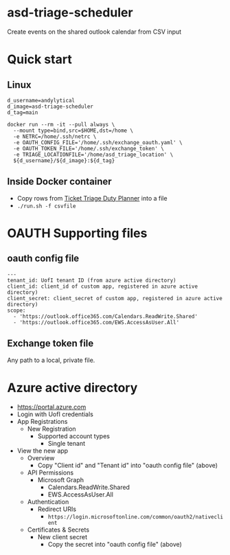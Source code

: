 # asd-triage-scheduler
Create events on the shared outlook calendar from CSV input

# Quick start
## Linux
```
d_username=andylytical
d_image=asd-triage-scheduler
d_tag=main

docker run --rm -it --pull always \
  --mount type=bind,src=$HOME,dst=/home \
  -e NETRC=/home/.ssh/netrc \
  -e OAUTH_CONFIG_FILE='/home/.ssh/exchange_oauth.yaml' \
  -e OAUTH_TOKEN_FILE='/home/.ssh/exchange_token' \
  -e TRIAGE_LOCATIONFILE='/home/asd_triage_location' \
  ${d_username}/${d_image}:${d_tag}
```

## Inside Docker container
* Copy rows from [Ticket Triage Duty Planner](https://docs.google.com/spreadsheets/d/1AwVikVzHB_vQhgJDqYxeVkVVNgeNhGsvWTV5L9mxcGg) into a file
* `./run.sh -f csvfile`

# OAUTH Supporting files
## oauth config file
```
---
tenant_id: UofI tenant ID (from azure active directory)
client_id: client_id of custom app, registered in azure active directory)
client_secret: client_secret of custom app, registered in azure active directory)
scope:
  - 'https://outlook.office365.com/Calendars.ReadWrite.Shared'
  - 'https://outlook.office365.com/EWS.AccessAsUser.All'
```

## Exchange token file
Any path to a local, private file.

# Azure active directory
* https://portal.azure.com
* Login with UofI credentials
* App Registrations
  * New Registration
    * Supported account types
      * Single tenant
* View the new app
  * Overview
    * Copy "Client id" and "Tenant id" into "oauth config file" (above)
  * API Permissions
    * Microsoft Graph
      * Calendars.ReadWrite.Shared
      * EWS.AccessAsUser.All
  * Authentication
    * Redirect URIs
      * `https://login.microsoftonline.com/common/oauth2/nativeclient`
  * Certificates & Secrets
    * New client secret
      * Copy the secret into "oauth config file" (above)
